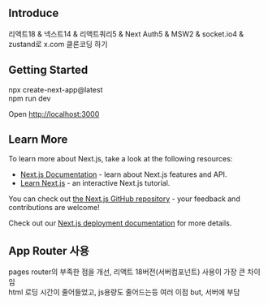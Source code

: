 ## Introduce

리액트18 & 넥스트14 & 리액트쿼리5 & Next Auth5 & MSW2 & socket.io4 & zustand로 x.com 클론코딩 하기

## Getting Started

npx create-next-app@latest <br/>
npm run dev

Open [http://localhost:3000](http://localhost:3000)

## Learn More

To learn more about Next.js, take a look at the following resources:

- [Next.js Documentation](https://nextjs.org/docs) - learn about Next.js features and API.
- [Learn Next.js](https://nextjs.org/learn) - an interactive Next.js tutorial.

You can check out [the Next.js GitHub repository](https://github.com/vercel/next.js/) - your feedback and contributions are welcome!

Check out our [Next.js deployment documentation](https://nextjs.org/docs/deployment) for more details.

## App Router 사용

pages router의 부족한 점을 개선, 리액트 18버전(서버컴포넌트) 사용이 가장 큰 차이임<br/>
html 로딩 시간이 줄어들었고, js용량도 줄어드는등 여러 이점 but, 서버에 부담

